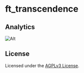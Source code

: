 # ft_transcendence

## Analytics

![Alt](https://repobeats.axiom.co/api/embed/6e42d2f26a523a81d78ceb6f067a57343a80f82c.svg "Repobeats analytics image")

## License

Licensed under the [AGPLv3 License](https://www.gnu.org/licenses/agpl-3.0.html).
